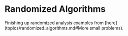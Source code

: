 # Randomized Algorithms

Finishing up randomized analysis examples from [here](topics/randomized_algorithms.md#More small problems).
